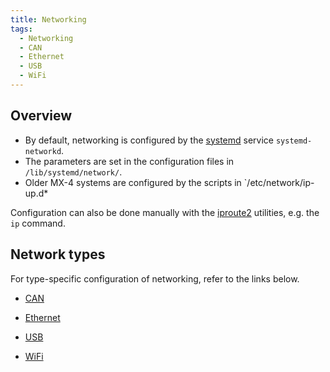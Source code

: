 ```yaml
---
title: Networking
tags:
  - Networking
  - CAN
  - Ethernet
  - USB
  - WiFi
---
```


## Overview

* By default, networking is configured by the [systemd](https://systemd.io) service `systemd-networkd`. 
* The parameters are set in the configuration files in `/lib/systemd/network/`.
* Older MX-4 systems are configured by the scripts in `/etc/network/ip-up.d*

Configuration can also be done manually with the [iproute2](https://wiki.linuxfoundation.org/networking/iproute2) utilities, e.g. the `ip` command.


## Network types

For type-specific configuration of networking, refer to the links below.

*  [CAN](can.md)

* [Ethernet](ethernet.md)

* [USB](usb.md#ethernet-over-usb)

* [WiFi](wifi.md)



